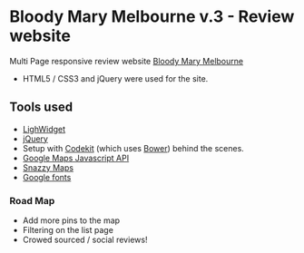 # Bloody Mary Melbourne v.3 - Review website

Multi Page responsive review website [Bloody Mary Melbourne](http://bloodymarymelbourne.com) 
- HTML5 / CSS3 and jQuery were used for the site.

## Tools used

- [LighWidget](https://lightwidget.com/)
- [jQuery](https://jquery.com/)
- Setup with [Codekit](https://incident57.com/codekit/) (which uses [Bower](http://bower.io/)) behind the scenes.
- [Google Maps Javascript API](https://developers.google.com/maps/documentation/javascript/)
- [Snazzy Maps](https://snazzymaps.com/) 
- [Google fonts](https://www.google.com/fonts)

### Road Map

- Add more pins to the map
- Filtering on the list page
- Crowed sourced / social reviews!